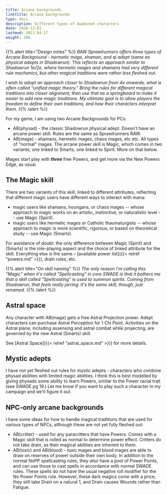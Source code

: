 ```yaml
---
title: Arcane backgrounds
linkTitle: Arcane backgrounds
type: docs
description: Different types of Awakened characters
date: 2020-12-01
lastmod: 2021-04-17
weight: 200
---
```


{{% alert title="Design notes" %}}
*RAW Sprawlrunners offers three types of Arcane Background - hermetic mage, shaman, and qi adept (same as physical adepts in Shadowrun). This reflects an approach similar to Shadowrun 1e/2e, where hermetic mages and shamans had very different rule mechanics, but other magical traditions were rather less fleshed out.*

*I wish to adopt an approach closer to Shadowrun from 4e onwards; what is often called "unified magic theory." Bring the rules for different magical traditions into closer alignment, then use that as a springboard to make it easier to add new magic traditions. My ultimate goal is to allow players the freedom to define their own traditions, and how their characters interpret them.*
{{% /alert %}} 

For my game, I am using two Arcane Backgrounds for PCs:

* AB(physad) - the classic Shadowrun physical adept. Doesn't have an arcane power skill. Rules are the same as Sprawlrunners RAW.
* AB(mage) - shamans, hermetic mages, chaos mages, etc etc. All types of "normal" mages. The arcane power skill is Magic, which comes in two variants; one linked to Smarts, one linked to Spirit. More on that below.

Mages start play with **three** free Powers, and get more via the New Powers Edge, as usual.

## The Magic skill

There are two variants of this skill, linked to different attributes, reflecting that different magic users have different ways to interact with mana:

* magic users like shamans, houngans, or chaos mages -- whose approach to magic works on an artistic, instinctive, or naturalistic level -- use Magic (Spirit).
* magic users like hermetic mages or Catholic thaumaturgists -- whose approach to magic is more scientific, rigorous, or based on theoretical study -- use Magic (Smarts).

For avoidance of doubt: the only difference between Magic (Spirit) and (Smarts) is the role-playing aspect and the choice of linked attribute for the skill. Everything else is the same – [available power list]({{< relref "powers.md" >}}), drain rules, etc.

{{% alert title="On skill naming" %}}
*The only reason  I'm calling this "Magic" when it's called "Spellcasting" in core SWADE is that it bothers me that a skill called "Spellcasting" is used to summon spirits. Coming from Shadowrun, that feels really jarring. It's the same skill, though, just renamed.*
{{% /alert %}} 

## Astral space

Any character with AB(mage) gets a free Astral Projection power. Adept characters can purchase Astral Perception for 1 Chi Point. Activities on the Astral plane, including assensing and astral combat while projecting, are governed by the new Astral (Smarts) skill.

See [Astral Space]({{< relref "astral_space.md" >}}) for more details.

## Mystic adepts

I have not yet fleshed out rules for mystic adepts - characters who combine physad abilities with limited magic abilities. I think this is best modelled by giving physads some ability to learn Powers, similar to the Power racial trait (see SWADE pg 19.) Let me know if you want to play such a character in my campaign and we'll figure it out.

## NPC-only arcane backgrounds

I have some ideas for how to handle magical traditions that are used for various types of NPCs, although these are not yet fully fleshed out:

* AB(critter) - used for any paracritters that have Powers. Comes with a Magic skill that is rolled as normal to determine power effect. Critters do not take drain, as their magical abilities are inherent to them.
* AB(toxic) and AB(blood) - toxic mages and blood mages are able to draw on reserves of power outside their own body. In addition to the normal NoPP spellcasting rules, they *also* have a pool of Power Points, and can use those to cast spells in accordance with normal SWADE rules. These spells do not have the usual negative roll modifier for the No Power Points rule. However, these dark magics come with a price; they still take Drain on a natural 1, and Drain causes Wounds rather than Fatigue.


